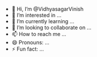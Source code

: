 - 👋 Hi, I’m @VidhyasagarVinish
- 👀 I’m interested in ...
- 🌱 I’m currently learning ...
- 💞️ I’m looking to collaborate on ...
- 📫 How to reach me ...
- 😄 Pronouns: ...
- ⚡ Fun fact: ...

<!---
VidhyasagarVinish/VidhyasagarVinish is a ✨ special ✨ repository because its `README.md` (this file) appears on your GitHub profile.
You can click the Preview link to take a look at your changes.
--->
